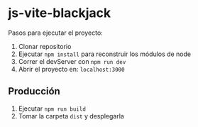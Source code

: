 # js-vite-blackjack

Pasos para ejecutar el proyecto:

1. Clonar repositorio
2. Ejecutar ```npm install``` para reconstruir los módulos de node
3. Correr el devServer con ```npm run dev```
4. Abrir el proyecto en: ```localhost:3000```

## Producción

1. Ejecutar ```npm run build```
2. Tomar la carpeta ```dist``` y desplegarla